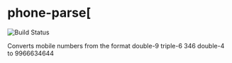 # phone-parse[
![Build Status](https://travis-ci.org/sac0/phone-parse.svg?branch=master)


Converts mobile numbers from the format double-9 triple-6 346 double-4 to 9966634644

